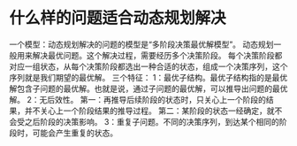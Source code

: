 # 什么样的问题适合动态规划解决
一个模型：动态规划解决的问题的模型是“多阶段决策最优解模型”。
动态规划一般用来解决最优问题。这个解决过程，需要经历多个决策阶段。
每个决策阶段都对应一组状态，从每个决策阶段都选出一种合适的状态，组成一个决策序列，这个序列就是我们期望的最优解。
三个特征：
1：最优子结构。最优子结构指的是最优解包含子问题的最优解。也就是说，通过子问题的最优解，可以推导出问题的最优解。
2：无后效性。
第一：再推导后续阶段的状态时，只关心上一个阶段的结果，并不关心上一个阶段结果的推导过程。
第二：某阶段的状态一经确定，就不会受之后阶段的决策影响。
3：重复子问题。不同的决策序列，到达某个相同的阶段时，可能会产生重复的状态。